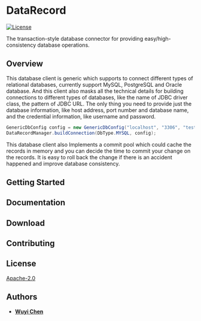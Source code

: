 # DataRecord

[![License](https://img.shields.io/badge/License-Apache%202.0-green.svg)](https://opensource.org/licenses/Apache-2.0) 

The transaction-style database connector for providing easy/high-consistency database operations.

## Overview

This database client is generic which supports to connect different types of relational databases, currently support MySQL, PostgreSQL and Oracle database. And this client also masks all the technical details for building connections to different types of databases, like the name of JDBC driver class, the pattern of JDBC URL. The only thing you need to provide just the database information, like host address, port number and database name, and the credential information, like username and password.

```java
GenericDbConfig config = new GenericDbConfig("localhost", "3306", "test", "root", "abcd1234");
DataRecordManager.buildConnection(DbType.MYSQL, config);
```

This database client also Implements a commit pool which could cache the records in memory and you can decide the time to commit your change on the records. It is easy to roll back the change if there is an accident happened and improve database consistency.

## Getting Started


## Documentation


## Download


## Contributing

## License
[Apache-2.0](https://opensource.org/licenses/Apache-2.0)

## Authors
- **[Wuyi Chen](https://www.linkedin.com/in/wuyichen24/)**
